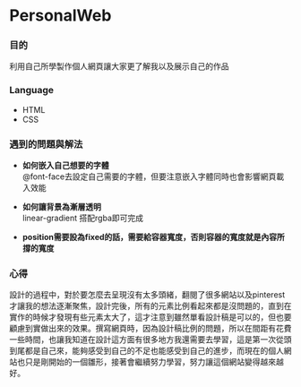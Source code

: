 # PersonalWeb

### 目的
利用自己所學製作個人網頁讓大家更了解我以及展示自己的作品
### Language
- HTML
- CSS
### 遇到的問題與解法
-  **如何嵌入自己想要的字體**  
  @font-face去設定自己需要的字體，但要注意嵌入字體同時也會影響網頁載入效能

-  **如何讓背景為漸層透明**   
  linear-gradient 搭配rgba即可完成  

-  **position需要設為fixed的話，需要給容器寬度，否則容器的寬度就是內容所撐的寬度**

### 心得
設計的過程中，對於要怎麼去呈現沒有太多頭緒，翻閱了很多網站以及pinterest才讓我的想法逐漸聚焦，設計完後，所有的元素比例看起來都是沒問題的，直到在實作的時候才發現有些元素太大了，這才注意到雖然單看設計稿是可以的，但也要顧慮到實做出來的效果。撰寫網頁時，因為設計稿比例的問題，所以在間距有花費一些時間，也讓我知道在設計這方面有很多地方我還需要去學習，這是第一次從頭到尾都是自己來，能夠感受到自己的不足也能感受到自己的進步，而現在的個人網站也只是剛開始的一個雛形，接著會繼續努力學習，努力讓這個網站變得越來越好。
